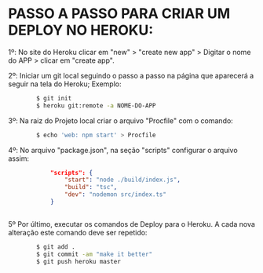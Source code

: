 # PASSO A PASSO PARA CRIAR UM DEPLOY NO HEROKU: 

 1º: No site do Heroku clicar em "new" > "create new app" > Digitar o nome do APP > clicar em "create app".

 2º: Iniciar um git local seguindo o passo a passo na página que aparecerá a seguir na tela do Heroku;
Exemplo:
```bash
        $ git init
        $ heroku git:remote -a NOME-DO-APP
```

 3º: Na raiz do Projeto local criar o arquivo "Procfile" com o comando:
                        
```bash
        $ echo 'web: npm start' > Procfile
```

 4º: No arquivo "package.json", na seção "scripts" configurar o arquivo assim:

```json
            "scripts": {
                "start": "node ./build/index.js",
                "build": "tsc",
                "dev": "nodemon src/index.ts"
            }
            
```
 5º Por último, executar os comandos de Deploy para o Heroku. A cada nova alteração este comando deve ser repetido:

```bash
        $ git add .
        $ git commit -am "make it better"
        $ git push heroku master
```